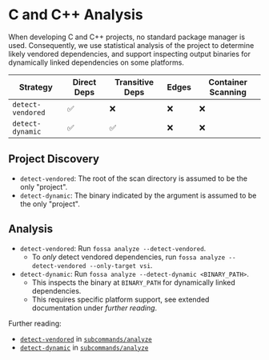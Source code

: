 # C and C++ Analysis

When developing C and C++ projects, no standard package manager is used.
Consequently, we use statistical analysis of the project to determine likely vendored dependencies,
and support inspecting output binaries for dynamically linked dependencies on some platforms.


| Strategy          | Direct Deps        | Transitive Deps    | Edges | Container Scanning |
|-------------------|--------------------|--------------------|-------|--------------------|
| `detect-vendored` | :white_check_mark: | :x:                | :x:   | :x:                |
| `detect-dynamic`  | :white_check_mark: | :white_check_mark: | :x:   | :x:                |

## Project Discovery

- `detect-vendored`: The root of the scan directory is assumed to be the only "project".
- `detect-dynamic`: The binary indicated by the argument is assumed to be the only "project".

## Analysis

- `detect-vendored`: Run `fossa analyze --detect-vendored`.
  - To _only_ detect vendored dependencies, run `fossa analyze --detect-vendored --only-target vsi`.
- `detect-dynamic`: Run `fossa analyze --detect-dynamic <BINARY_PATH>`.
  - This inspects the binary at `BINARY_PATH` for dynamically linked dependencies.
  - This requires specific platform support, see extended documentation under _further reading_.

Further reading:
- [`detect-vendored`](../../../subcommands/analyze/detect-vendored.md) in [`subcommands/analyze`](../../../subcommands/analyze.md)
- [`detect-dynamic`](../../../subcommands/analyze/detect-dynamic.md) in [`subcommands/analyze`](../../../subcommands/analyze.md)
